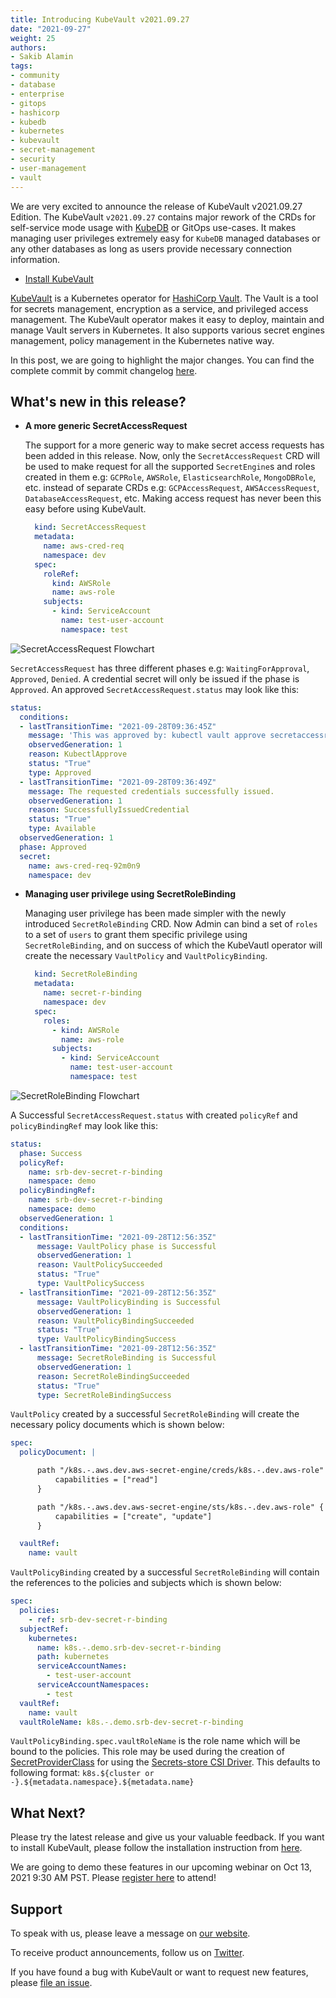 ```yaml
---
title: Introducing KubeVault v2021.09.27
date: "2021-09-27"
weight: 25
authors:
- Sakib Alamin
tags:
- community
- database
- enterprise
- gitops
- hashicorp
- kubedb
- kubernetes
- kubevault
- secret-management
- security
- user-management
- vault
---
```


We are very excited to announce the release of KubeVault v2021.09.27 Edition. The KubeVault `v2021.09.27` contains major rework of the CRDs for self-service mode usage with [KubeDB](https://kubedb.com) or GitOps use-cases. It makes managing user privileges extremely easy for `KubeDB` managed databases or any other databases as long as users provide necessary connection information.

- [Install KubeVault](https://kubevault.com/docs/v2021.09.27/setup/)

[KubeVault](https://kubevault.com) is a Kubernetes operator for [HashiCorp Vault](https://www.vaultproject.io/). The Vault is a tool for secrets management, encryption as a service, and privileged access management. The KubeVault operator makes it easy to deploy, maintain and manage Vault servers in Kubernetes. It also supports various secret engines management, policy management in the Kubernetes native way.

In this post, we are going to highlight the major changes. You can find the complete commit by commit changelog [here](https://github.com/kubevault/CHANGELOG/blob/master/releases/v2021.09.27/README.md).

## What's new in this release?

- **A more generic SecretAccessRequest**

  The support for a more generic way to make secret access requests has been added in this release. Now, only the `SecretAccessRequest` CRD will be used to make request for all the supported `SecretEngine`s and roles created in them e.g: `GCPRole`, `AWSRole`, `ElasticsearchRole`, `MongoDBRole`, etc. instead of separate CRDs e.g: `GCPAccessRequest`, `AWSAccessRequest`, `DatabaseAccessRequest`, etc.
  Making access request has never been this easy before using KubeVault.

  ```yaml
    kind: SecretAccessRequest
    metadata:
      name: aws-cred-req
      namespace: dev
    spec:
      roleRef:
        kind: AWSRole
        name: aws-role
      subjects:
        - kind: ServiceAccount
          name: test-user-account
          namespace: test
  ```

<p class="has-text-centered">
  <img src="secret-access-request.svg" alt="SecretAccessRequest Flowchart" style="border: none">
</p>

  `SecretAccessRequest` has three different phases e.g: `WaitingForApproval`, `Approved`, `Denied`. A credential secret will only be issued if the phase is `Approved`. An approved `SecretAccessRequest.status` may look like this:

  ```yaml
  status:
    conditions:
    - lastTransitionTime: "2021-09-28T09:36:45Z"
      message: 'This was approved by: kubectl vault approve secretaccessrequest'
      observedGeneration: 1
      reason: KubectlApprove
      status: "True"
      type: Approved
    - lastTransitionTime: "2021-09-28T09:36:49Z"
      message: The requested credentials successfully issued.
      observedGeneration: 1
      reason: SuccessfullyIssuedCredential
      status: "True"
      type: Available
    observedGeneration: 1
    phase: Approved
    secret:
      name: aws-cred-req-92m0n9
      namespace: dev
  ```

- **Managing user privilege using SecretRoleBinding**

  Managing user privilege has been made simpler with the newly introduced `SecretRoleBinding` CRD. Now Admin can bind a set of `roles` to a set of `users` to grant them specific privilege using `SecretRoleBinding`, and on success of which the KubeVautl operator will create the necessary `VaultPolicy` and `VaultPolicyBinding`.

  ```yaml
    kind: SecretRoleBinding
    metadata:
      name: secret-r-binding
      namespace: dev
    spec:
      roles:
        - kind: AWSRole
          name: aws-role
        subjects:
          - kind: ServiceAccount
            name: test-user-account
            namespace: test
  ```

<p class="has-text-centered">
  <img src="secret-role-binding.svg" alt="SecretRoleBinding Flowchart" style="border: none">
</p>

  A Successful `SecretAccessRequest.status` with created `policyRef` and `policyBindingRef` may look like this:

  ```yaml
  status:
    phase: Success
    policyRef:
      name: srb-dev-secret-r-binding
      namespace: demo
    policyBindingRef:
      name: srb-dev-secret-r-binding
      namespace: demo
    observedGeneration: 1
    conditions:
    - lastTransitionTime: "2021-09-28T12:56:35Z"
        message: VaultPolicy phase is Successful
        observedGeneration: 1
        reason: VaultPolicySucceeded
        status: "True"
        type: VaultPolicySuccess
    - lastTransitionTime: "2021-09-28T12:56:35Z"
        message: VaultPolicyBinding is Successful
        observedGeneration: 1
        reason: VaultPolicyBindingSucceeded
        status: "True"
        type: VaultPolicyBindingSuccess
    - lastTransitionTime: "2021-09-28T12:56:35Z"
        message: SecretRoleBinding is Successful
        observedGeneration: 1
        reason: SecretRoleBindingSucceeded
        status: "True"
        type: SecretRoleBindingSuccess
  ```

  `VaultPolicy` created by a successful `SecretRoleBinding` will create the necessary policy documents which is shown below:

  ```yaml
  spec:
    policyDocument: |

        path "/k8s.-.aws.dev.aws-secret-engine/creds/k8s.-.dev.aws-role" {
            capabilities = ["read"]
        }

        path "/k8s.-.aws.dev.aws-secret-engine/sts/k8s.-.dev.aws-role" {
            capabilities = ["create", "update"]
        }

    vaultRef:
      name: vault
  ```

  `VaultPolicyBinding` created by a successful `SecretRoleBinding` will contain the references to the policies and subjects which is shown below:

  ```yaml
  spec:
    policies:
      - ref: srb-dev-secret-r-binding
    subjectRef:
      kubernetes:
        name: k8s.-.demo.srb-dev-secret-r-binding
        path: kubernetes
        serviceAccountNames:
          - test-user-account
        serviceAccountNamespaces:
          - test
    vaultRef:
      name: vault
    vaultRoleName: k8s.-.demo.srb-dev-secret-r-binding
  ```

`VaultPolicyBinding.spec.vaultRoleName` is the role name which will be bound to the policies. This role may be used during the creation of [SecretProviderClass](https://secrets-store-csi-driver.sigs.k8s.io/concepts.html#secretproviderclass) for using the [Secrets-store CSI Driver](https://secrets-store-csi-driver.sigs.k8s.io/introduction.html). This defaults to following format: `k8s.${cluster or -}.${metadata.namespace}.${metadata.name}`

## What Next?

Please try the latest release and give us your valuable feedback. If you want to install KubeVault, please follow the installation instruction from [here](https://kubevault.com/docs/v2021.09.27/setup).

We are going to demo these features in our upcoming webinar on Oct 13, 2021 9:30 AM PST. Please [register here](https://appscode.com/webinar/) to attend!

## Support

To speak with us, please leave a message on [our website](https://appscode.com/contact/).

To receive product announcements, follow us on [Twitter](https://twitter.com/KubeVault).

If you have found a bug with KubeVault or want to request new features, please [file an issue](https://github.com/kubevault/project/issues/new).
